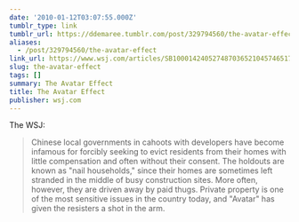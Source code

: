 ```yaml
---
date: '2010-01-12T03:07:55.000Z'
tumblr_type: link
tumblr_url: https://ddemaree.tumblr.com/post/329794560/the-avatar-effect
aliases:
  - /post/329794560/the-avatar-effect
link_url: https://www.wsj.com/articles/SB10001424052748703652104574651764117659286
slug: the-avatar-effect
tags: []
summary: The Avatar Effect
title: The Avatar Effect
publisher: wsj.com
---
```


The WSJ:

> Chinese local governments in cahoots with developers have become infamous for forcibly seeking to evict residents from their homes with little compensation and often without their consent. The holdouts are known as "nail households," since their homes are sometimes left stranded in the middle of busy construction sites. More often, however, they are driven away by paid thugs. Private property is one of the most sensitive issues in the country today, and "Avatar" has given the resisters a shot in the arm.